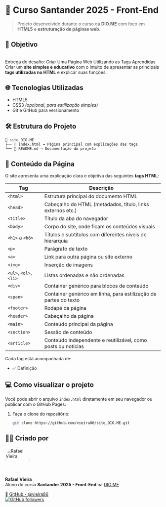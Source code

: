 # 🚀 Curso Santander 2025 - Front-End

> Projeto desenvolvido durante o curso da **DIO.ME** com foco em **HTML5** e **estruturação de páginas web**.

## 🧠 Objetivo

<br>Entrega do desafio: Criar Uma Página Web Utilizando as Tags Aprendidas<br>
Criar um **site simples e educativo** com o intuito de apresentar as principais **tags utilizadas no HTML** e explicar suas funções.

## 🌐 Tecnologias Utilizadas

- HTML5  
- CSS3 *(opcional, para estilização simples)*  
- Git e GitHub para versionamento

## 🛠️ Estrutura do Projeto
```
📁 site_DIO.ME
├── 📄 index.html → Página principal com explicações das tags
└── 📄 README.md → Documentação do projeto
```

## 📄 Conteúdo da Página

O site apresenta uma explicação clara e objetiva das seguintes **tags HTML**:

| Tag              | Descrição                                                                 |
|------------------|---------------------------------------------------------------------------|
| `<html>`         | Estrutura principal do documento HTML                                     |
| `<head>`         | Cabeçalho do HTML (metadados, título, links externos etc.)                |
| `<title>`        | Título da aba do navegador                                                |
| `<body>`         | Corpo do site, onde ficam os conteúdos visuais                            |
| `<h1>` a `<h6>`  | Títulos e subtítulos com diferentes níveis de hierarquia                  |
| `<p>`            | Parágrafo de texto                                                        |
| `<a>`            | Link para outra página ou site externo                                    |
| `<img>`          | Inserção de imagens                                                       |
| `<ul>`, `<ol>`, `<li>` | Listas ordenadas e não ordenadas                                    |
| `<div>`          | Container genérico para blocos de conteúdo                                |
| `<span>`         | Container genérico em linha, para estilização de partes do texto          |
| `<footer>`       | Rodapé da página                                                          |
| `<header>`       | Cabeçalho da página                                                       |
| `<main>`         | Conteúdo principal da página                                              |
| `<section>`      | Sessão de conteúdo                                                        |
| `<article>`      | Conteúdo independente e reutilizável, como posts ou notícias              |

Cada tag está acompanhada de:

- ✅ Definição  

## 💻 Como visualizar o projeto

Você pode abrir o arquivo `index.html` diretamente em seu navegador ou publicar com o GitHub Pages:

1. Faça o clone do repositório:
   ```bash
   git clone https://github.com/vieira86/site_DIO.ME.git

## 💁🏿 Criado por

<a href="https://github.com/vieira86" target="_blank">
  <img src="https://github.com/vieira86.png" alt="Rafael Vieira" width="80" style="border-radius:50%;">
</a>  

**Rafael Vieira**  
Aluno do curso **Santander 2025 - Front-End** na [DIO.ME](https://www.dio.me)

🔗 [GitHub - @vieira86](https://github.com/vieira86)  
[![GitHub followers](https://img.shields.io/github/followers/vieira86?label=Follow&style=social)](https://github.com/vieira86)
